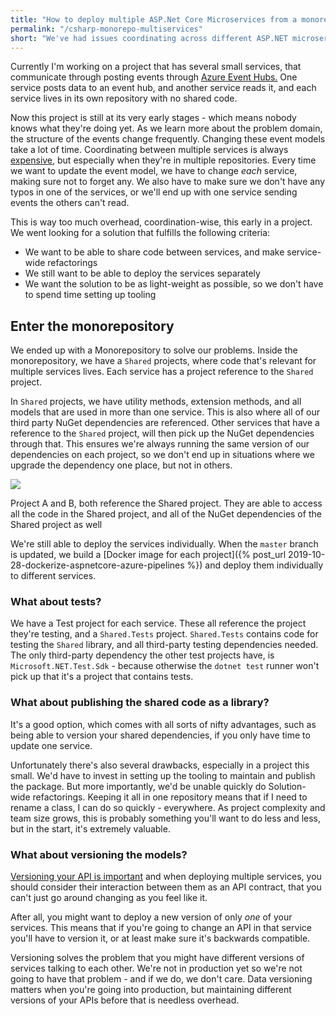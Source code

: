 ```yaml
---
title: "How to deploy multiple ASP.Net Core Microservices from a monorepository"
permalink: "/csharp-monorepo-multiservices"
short: "We've had issues coordinating across different ASP.NET microservices that lived in different repositories, so we moved them all into one big repository."
---
```


Currently I'm working on a project that has several small services, that communicate through posting events through [Azure Event Hubs.](https://docs.microsoft.com/en-us/azure/event-hubs/event-hubs-about)
One service posts data to an event hub, and another service reads it, and each service lives in its own repository with no shared code.


Now this project is still at its very early stages - which means nobody knows what they're doing yet. As we learn more about the problem domain, the structure of the events change frequently. Changing these event models take a lot of time. Coordinating between multiple services is always [expensive](https://martinfowler.com/bliki/MicroservicePremium.html), but especially when they're in multiple repositories. Every time we want to update the event model, we have to change *each* service, making sure not to forget any. We also have to make sure we don't have any typos in one of the services, or we'll end up with one service sending events the others can't read.

This is way too much overhead, coordination-wise, this early in a project.
We went looking for a solution that fulfills the following criteria:

- We want to be able to share code between services, and make service-wide refactorings
- We still want to be able to deploy the services separately
- We want the solution to be as light-weight as possible, so we don't have to spend time setting up tooling



## Enter the monorepository

We ended up with a Monorepository to solve our problems. Inside the monorepository, we have a `Shared` projects, where code that's relevant for multiple services lives. Each service has a project reference to the `Shared` project. 

In `Shared` projects, we have utility methods, extension methods, and all models that are used in more than one service. This is also where all of our third party NuGet dependencies are referenced. Other services that have a reference to the `Shared` project, will then pick up the NuGet dependencies through that. This ensures we're always running the same version of our dependencies on each project, so we don't end up in situations where we upgrade the dependency one place, but not in others. 
<div class="img-div-tall extra-bottom">
<img src="{{site.url}}/assets/img/csharp-monorepo.jpg" />
<p>
Project A and B, both reference the Shared project. They are able to access all the code in the Shared project, and all of the NuGet
dependencies of the Shared project as well
</p>
</div>


We're still able to deploy the services individually. When the `master` branch is updated, we build a [Docker image for each project]({% post_url 2019-10-28-dockerize-aspnetcore-azure-pipelines %}) and  deploy them individually to different services.

### What about tests?
We have a Test project for each service. These all reference the project they're testing, and a `Shared.Tests` project. `Shared.Tests` contains code for testing the `Shared` library, and all third-party testing dependencies needed. The only third-party dependency the other test projects have, is `Microsoft.NET.Test.Sdk` - because otherwise the `dotnet test` runner won't pick up that it's a project that contains tests.

### What about publishing the shared code as a library?
It's a good option, which comes with all sorts of nifty advantages, such as being able to version your shared dependencies, if you only have time to update one service.

Unfortunately there's also several drawbacks, especially in a project this small. We'd have to invest in setting up the tooling to maintain and publish the package. But more importantly, we'd be unable quickly do Solution-wide refactorings. Keeping it all in one repository means that if I need to rename a class, I can do so quickly - everywhere. As project complexity and team size grows, this is probably something you'll want to do less and less, but in the start, it's extremely valuable.

### What about versioning the models?
[Versioning your API is important](https://humanwhocodes.com/blog/2011/02/22/the-importance-of-being-versioned/) and when deploying multiple services, you should consider their interaction between them as an API contract, that you can't just go around changing as you feel like it. 

After all, you might want to deploy a new version of only *one* of your services. This means  that if you're going to change an API in that service you'll have to version it, or at least make sure it's backwards compatible. 

Versioning solves the problem that you might have different versions of services talking to each other. We're not in production yet so we're not going to have that problem - and if we do, we don't care. Data versioning matters when you're going into production, but maintaining different versions of your APIs before that is needless overhead.
